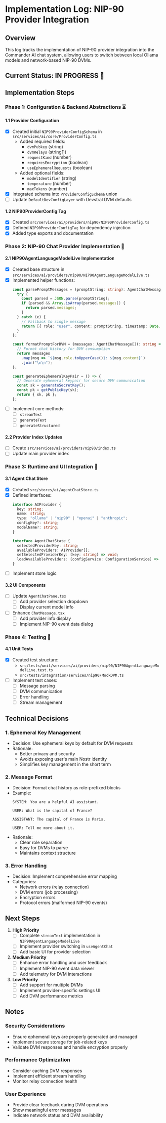 # Implementation Log: NIP-90 Provider Integration

## Overview
This log tracks the implementation of NIP-90 provider integration into the Commander AI chat system, allowing users to switch between local Ollama models and network-based NIP-90 DVMs.

## Current Status: IN PROGRESS 🚧

## Implementation Steps

### Phase 1: Configuration & Backend Abstractions ⏳

#### 1.1 Provider Configuration
- [x] Created initial `NIP90ProviderConfigSchema` in `src/services/ai/core/ProviderConfig.ts`
  - Added required fields:
    - `dvmPubkey` (string)
    - `dvmRelays` (string[])
    - `requestKind` (number)
    - `requiresEncryption` (boolean)
    - `useEphemeralRequests` (boolean)
  - Added optional fields:
    - `modelIdentifier` (string)
    - `temperature` (number)
    - `maxTokens` (number)
- [x] Integrated schema into `ProviderConfigSchema` union
- [ ] Update `DefaultDevConfigLayer` with Devstral DVM defaults

#### 1.2 NIP90ProviderConfig Tag
- [x] Created `src/services/ai/providers/nip90/NIP90ProviderConfig.ts`
- [x] Defined `NIP90ProviderConfigTag` for dependency injection
- [x] Added type exports and documentation

### Phase 2: NIP-90 Chat Provider Implementation 🚧

#### 2.1 NIP90AgentLanguageModelLive Implementation
- [x] Created base structure in `src/services/ai/providers/nip90/NIP90AgentLanguageModelLive.ts`
- [x] Implemented helper functions:
  ```typescript
  const parsePromptMessages = (promptString: string): AgentChatMessage[] => {
    try {
      const parsed = JSON.parse(promptString);
      if (parsed && Array.isArray(parsed.messages)) {
        return parsed.messages;
      }
    } catch (e) {
      // Fallback to single message
      return [{ role: "user", content: promptString, timestamp: Date.now() }];
    }
  };

  const formatPromptForDVM = (messages: AgentChatMessage[]): string => {
    // Format chat history for DVM consumption
    return messages
      .map(msg => `${msg.role.toUpperCase()}: ${msg.content}`)
      .join("\n\n");
  };

  const generateEphemeralKeyPair = () => {
    // Generate ephemeral keypair for secure DVM communication
    const sk = generateSecretKey();
    const pk = getPublicKey(sk);
    return { sk, pk };
  };
  ```
- [ ] Implement core methods:
  - [ ] `streamText`
  - [ ] `generateText`
  - [ ] `generateStructured`

#### 2.2 Provider Index Updates
- [ ] Create `src/services/ai/providers/nip90/index.ts`
- [ ] Update main provider index

### Phase 3: Runtime and UI Integration 🚧

#### 3.1 Agent Chat Store
- [x] Created `src/stores/ai/agentChatStore.ts`
- [x] Defined interfaces:
  ```typescript
  interface AIProvider {
    key: string;
    name: string;
    type: "ollama" | "nip90" | "openai" | "anthropic";
    configKey?: string;
    modelName?: string;
  }

  interface AgentChatState {
    selectedProviderKey: string;
    availableProviders: AIProvider[];
    setSelectedProviderKey: (key: string) => void;
    loadAvailableProviders: (configService: ConfigurationService) => Effect.Effect<void>;
  }
  ```
- [ ] Implement store logic

#### 3.2 UI Components
- [ ] Update `AgentChatPane.tsx`
  - [ ] Add provider selection dropdown
  - [ ] Display current model info
- [ ] Enhance `ChatMessage.tsx`
  - [ ] Add provider info display
  - [ ] Implement NIP-90 event data dialog

### Phase 4: Testing 🚧

#### 4.1 Unit Tests
- [x] Created test structure:
  - `src/tests/unit/services/ai/providers/nip90/NIP90AgentLanguageModelLive.test.ts`
  - `src/tests/integration/services/nip90/MockDVM.ts`
- [ ] Implement test cases:
  - [ ] Message parsing
  - [ ] DVM communication
  - [ ] Error handling
  - [ ] Stream management

## Technical Decisions

### 1. Ephemeral Key Management
- Decision: Use ephemeral keys by default for DVM requests
- Rationale:
  - Better privacy and security
  - Avoids exposing user's main Nostr identity
  - Simplifies key management in the short term

### 2. Message Format
- Decision: Format chat history as role-prefixed blocks
- Example:
  ```
  SYSTEM: You are a helpful AI assistant.

  USER: What is the capital of France?

  ASSISTANT: The capital of France is Paris.

  USER: Tell me more about it.
  ```
- Rationale:
  - Clear role separation
  - Easy for DVMs to parse
  - Maintains context structure

### 3. Error Handling
- Decision: Implement comprehensive error mapping
- Categories:
  - Network errors (relay connection)
  - DVM errors (job processing)
  - Encryption errors
  - Protocol errors (malformed NIP-90 events)

## Next Steps

1. **High Priority**
   - [ ] Complete `streamText` implementation in `NIP90AgentLanguageModelLive`
   - [ ] Implement provider switching in `useAgentChat`
   - [ ] Add basic UI for provider selection

2. **Medium Priority**
   - [ ] Enhance error handling and user feedback
   - [ ] Implement NIP-90 event data viewer
   - [ ] Add telemetry for DVM interactions

3. **Low Priority**
   - [ ] Add support for multiple DVMs
   - [ ] Implement provider-specific settings UI
   - [ ] Add DVM performance metrics

## Notes

### Security Considerations
- Ensure ephemeral keys are properly generated and managed
- Implement secure storage for job-related keys
- Validate DVM responses and handle encryption properly

### Performance Optimization
- Consider caching DVM responses
- Implement efficient stream handling
- Monitor relay connection health

### User Experience
- Provide clear feedback during DVM operations
- Show meaningful error messages
- Indicate network status and DVM availability

